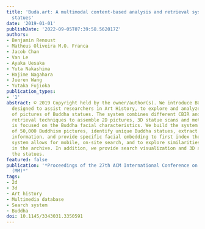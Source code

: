 ```yaml
---
title: 'Buda.art: A multimodal content-based analysis and retrieval system for Buddha
  statues'
date: '2019-01-01'
publishDate: '2022-09-05T07:39:58.562017Z'
authors:
- Benjamin Renoust
- Matheus Oliveira M.O. Franca
- Jacob Chan
- Van Le
- Ayaka Uesaka
- Yuta Nakashima
- Hajime Nagahara
- Jueren Wang
- Yutaka Fujioka
publication_types:
- '1'
abstract: © 2019 Copyright held by the owner/author(s). We introduce BUDA.ART, a system
  designed to assist researchers in Art History, to explore and analyze an archive
  of pictures of Buddha statues. The system combines different CBIR and classical
  retrieval techniques to assemble 2D pictures, 3D statue scans and meta-data, that
  is focused on the Buddha facial characteristics. We build the system from an archive
  of 50,000 Buddhism pictures, identify unique Buddha statues, extract contextual
  information, and provide specific facial embedding to first index the archive. The
  system allows for mobile, on-site search, and to explore similarities of statues
  in the archive. In addition, we provide search visualization and 3D analysis of
  the statues.
featured: false
publication: '*Proceedings of the 27th ACM International Conference on Multimedia
  (MM)*'
tags:
- 2d
- 3d
- Art history
- Multimedia database
- Search system
- Buddha
doi: 10.1145/3343031.3350591
---
```


